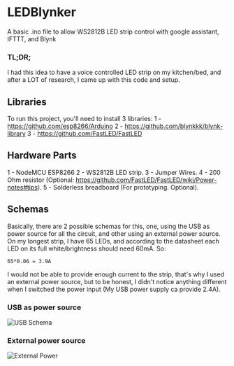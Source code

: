 # LEDBlynker
A basic .ino file to allow WS2812B LED strip control with google assistant, IFTTT, and Blynk

### TL;DR;
I had this idea to have a voice controlled LED strip on my kitchen/bed, and after a LOT of research, I came up with this code and setup.

## Libraries
To run this project, you'll need to install 3 libraries:
1 - https://github.com/esp8266/Arduino
2 - https://github.com/blynkkk/blynk-library
3 - https://github.com/FastLED/FastLED

## Hardware Parts
1 - NodeMCU ESP8266
2 - WS2812B LED strip.
3 - Jumper Wires.
4 - 200 Ohm resistor (Optional: https://github.com/FastLED/FastLED/wiki/Power-notes#tips).
5 - Solderless breadboard (For prototyping. Optional).

## Schemas
Basically, there are 2 possible schemas for this, one, using the USB as power source for all the circuit, and other using an external power source.
On my longest strip, I have 65 LEDs, and according to the datasheet each LED on its full white/brightness should need 60mA. So:
```
65*0.06 = 3.9A
```
I would not be able to provide enough current to the strip, that's why I used an external power source, but to be honest, I didn't notice anything different when I switched the power input (My USB power supply ca provide 2.4A).

### USB as power source
![USB Schema](https://user-images.githubusercontent.com/2895204/51602286-e2644e00-1f06-11e9-93c8-f889d97f1247.PNG)

### External power source
![External Power](https://user-images.githubusercontent.com/2895204/51602378-0fb0fc00-1f07-11e9-8a35-563b6a3ff3c9.PNG)

